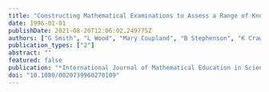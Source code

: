 ```yaml
---
title: "Constructing Mathematical Examinations to Assess a Range of Knowledge and Skills"
date: 1996-01-01
publishDate: 2021-08-20T12:06:02.249775Z
authors: ["G Smith", "L Wood", "Mary Coupland", "B Stephenson", "K Crawford", "G Ball"]
publication_types: ["2"]
abstract: ""
featured: false
publication: "*International Journal of Mathematical Education in Science and Technology 27 łdots*"
doi: "10.1080/0020739960270109"
---
```


